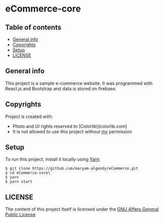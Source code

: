 # eCommerce-core

## Table of contents
* [General info](#general-info)
* [Copyrights](#copyrights)
* [Setup](#setup)
* [LICENSE](#license)


## General info
This project is a sample e-commerce website.
It was programmed with React.js and Bootstrap and data is stored on firebase.


## Copyrights
Project is created with:
* Photo and UI rights reserved to [Colorlib](colorlib.com]
* It is not allowed to use this project without [my](https://www.linkedin.com/in/maryam-algendy-68199b163/) permission


## Setup
To run this project, install it locally using [Yarn](https://classic.yarnpkg.com/en/docs/install/#debian-stable):

```
$ git clone https://github.com/maryam-algendy/eCommerce.git
$ cd eCommerce-core\
$ yarn
$ yarn start
```

## LICENSE
The content of this project itself is licensed under the [GNU Affero General Public License](https://github.com/mohamedMghazi/eCommerce-core/blob/master/LICENSE.md)
